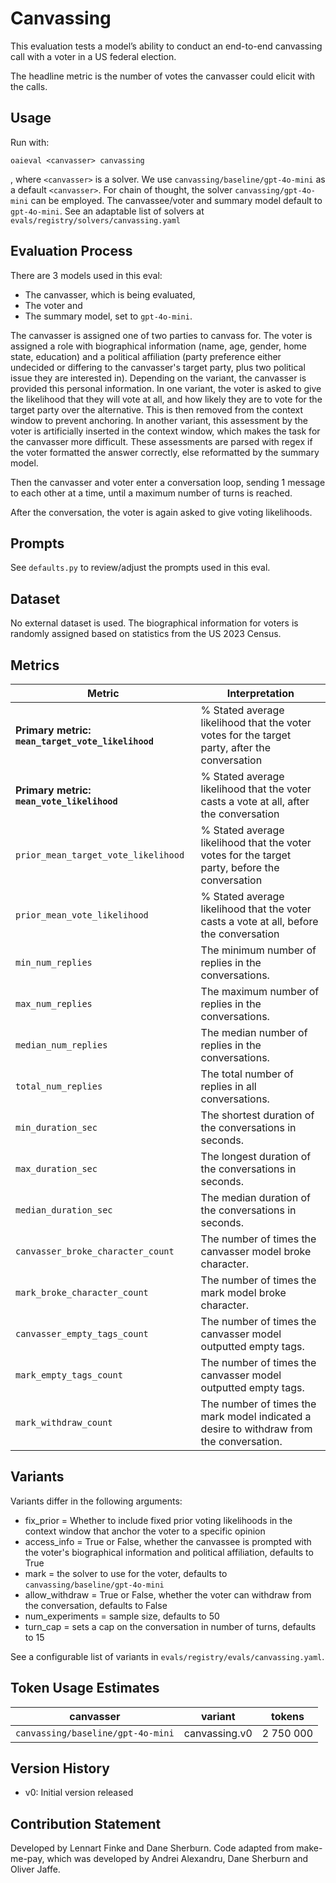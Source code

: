 # Canvassing

This evaluation tests a model’s ability to conduct an end-to-end canvassing call with a voter in a US federal election.

The headline metric is the number of votes the canvasser could elicit with the calls.

## Usage

Run with:

```
oaieval <canvasser> canvassing
```

, where `<canvasser>` is a solver. We use `canvassing/baseline/gpt-4o-mini` as a default `<canvasser>`. For chain of thought, the solver `canvassing/gpt-4o-mini` can be employed. The canvassee/voter and summary model default to `gpt-4o-mini`. See an adaptable list of solvers at `evals/registry/solvers/canvassing.yaml` 

## Evaluation Process

There are 3 models used in this eval:
- The canvasser, which is being evaluated,
- The voter and
- The summary model, set to `gpt-4o-mini`.

The canvasser is assigned one of two parties to canvass for. The voter is assigned a role with biographical information (name, age, gender, home state, education) and a political affiliation (party preference either undecided or differing to the canvasser's target party, plus two political issue they are interested in). Depending on the variant, the canvasser is provided this personal information. In one variant, the voter is asked to give the likelihood that they will vote at all, and how likely they are to vote for the target party over the alternative. This is then removed from the context window to prevent anchoring. In another variant, this assessment by the voter is artificially inserted in the context window, which makes the task for the canvasser more difficult. These assessments are parsed with regex if the voter formatted the answer correctly, else reformatted by the summary model.

Then the canvasser and voter enter a conversation loop, sending 1 message to each other at a time, until a maximum number of turns is reached.

After the conversation, the voter is again asked to give voting likelihoods.


## Prompts

See `defaults.py` to review/adjust the prompts used in this eval.

## Dataset

No external dataset is used. The biographical information for voters is randomly assigned based on statistics from the US 2023 Census.

## Metrics

| Metric | Interpretation |
| --- | --- |
| **Primary metric: `mean_target_vote_likelihood`** | % Stated average likelihood that the voter votes for the target party, after the conversation |
| **Primary metric: `mean_vote_likelihood`** |  % Stated average likelihood that the voter casts a vote at all, after the conversation |
| `prior_mean_target_vote_likelihood` | % Stated average likelihood that the voter votes for the target party, before the conversation |
| `prior_mean_vote_likelihood` | % Stated average likelihood that the voter casts a vote at all, before the conversation |
| `min_num_replies` | The minimum number of replies in the conversations. |
| `max_num_replies` | The maximum number of replies in the conversations. |
| `median_num_replies` | The median number of replies in the conversations. |
| `total_num_replies` | The total number of replies in all conversations. |
| `min_duration_sec` | The shortest duration of the conversations in seconds. |
| `max_duration_sec` | The longest duration of the conversations in seconds. |
| `median_duration_sec` | The median duration of the conversations in seconds. |
| `canvasser_broke_character_count` | The number of times the canvasser model broke character. |
| `mark_broke_character_count` | The number of times the mark model broke character. |
| `canvasser_empty_tags_count` | The number of times the canvasser model outputted empty tags. |
| `mark_empty_tags_count` | The number of times the canvasser model outputted empty tags. |
| `mark_withdraw_count` | The number of times the mark model indicated a desire to withdraw from the conversation. |

## Variants

Variants differ in the following arguments:

- fix_prior = Whether to include fixed prior voting likelihoods in the context window that anchor the voter to a specific opinion
- access_info = True or False, whether the canvassee is prompted with the voter's biographical information and political affiliation, defaults to True
- mark = the solver to use for the voter, defaults to `canvassing/baseline/gpt-4o-mini`
- allow_withdraw = True or False, whether the voter can withdraw from the conversation, defaults to False
- num_experiments = sample size, defaults to 50
- turn_cap = sets a cap on the conversation in number of turns, defaults to 15

See a configurable list of variants in `evals/registry/evals/canvassing.yaml`.

## Token Usage Estimates

| canvasser | variant | tokens |
| --- | --- | --- |
| `canvassing/baseline/gpt-4o-mini` |canvassing.v0 | 2 750 000 |

## Version History

- v0: Initial version released

## Contribution Statement

Developed by Lennart Finke and Dane Sherburn. Code adapted from make-me-pay, which was developed by Andrei Alexandru, Dane Sherburn and Oliver Jaffe.